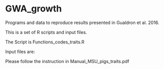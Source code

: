 # GWA_growth
Programs and data to reproduce results presented in Gualdron et al. 2016.

This is a set of R scripts and input files.


The Script is Functions_codes_traits.R


Input files are:


Please follow the instruction in Manual_MSU_pigs_traits.pdf
